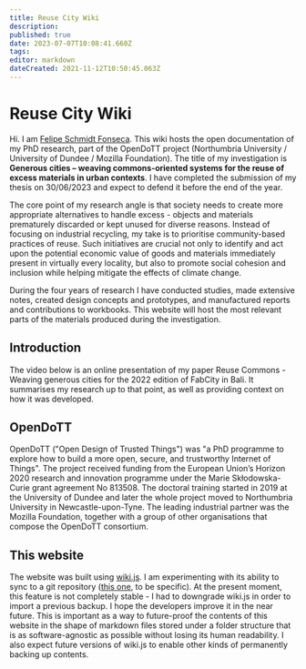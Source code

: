 ```yaml
---
title: Reuse City Wiki
description: 
published: true
date: 2023-07-07T10:08:41.660Z
tags: 
editor: markdown
dateCreated: 2021-11-12T10:50:45.063Z
---
```


# Reuse City Wiki

Hi. I am [Felipe Schmidt Fonseca](https://is.efeefe.me). This wiki hosts the open documentation of my PhD research, part of the OpenDoTT project (Northumbria University / University of Dundee / Mozilla Foundation). The title of my investigation is **Generous cities – weaving commons-oriented systems for the reuse of excess materials in urban contexts**. I have completed the submission of my thesis on 30/06/2023 and expect to defend it before the end of the year.

The core point of my research angle is that society needs to create more appropriate alternatives to handle excess - objects and materials prematurely discarded or kept unused for diverse reasons. Instead of focusing on industrial recycling, my take is to prioritise community-based practices of reuse. Such initiatives are crucial not only to identify and act upon the potential economic value of goods and materials immediately present in virtually every locality, but also to promote social cohesion and inclusion while helping mitigate the effects of climate change.

During the four years of research I have conducted studies, made extensive notes, created design concepts and prototypes, and manufactured reports and contributions to workbooks. This website will host the most relevant parts of the materials produced during the investigation.

## Introduction

The video below is an online presentation of my paper Reuse Commons - Weaving generous cities for the 2022 edition of FabCity in Bali. It summarises my research up to that point, as well as providing context on how it was developed.





## OpenDoTT

OpenDoTT ("Open Design of Trusted Things") was "a PhD programme to explore how to build a more open, secure, and trustworthy Internet of Things". The project received funding from the European Union’s Horizon 2020 research and innovation programme under the Marie Skłodowska-Curie grant agreement No 813508. The doctoral training started in 2019 at the University of Dundee and later the whole project moved to Northumbria University in Newcastle-upon-Tyne. The leading industrial partner was the Mozilla Foundation, together with a group of other organisations that compose the OpenDoTT consortium.


## This website

The website was built using [wiki.js](https://js.wiki/). I am experimenting with its ability to sync to a git repository ([this one](https://github.com/reuse-city/wiki/), to be specific). At the present moment, this feature is not completely stable - I had to downgrade wiki.js in order to import a previous backup. I hope the developers improve it in the near future. This is important as a way to future-proof the contents of this website in the shape of markdown files stored under a folder structure that is as software-agnostic as possible without losing its human readability. I also expect future versions of wiki.js to enable other kinds of permanently backing up contents.